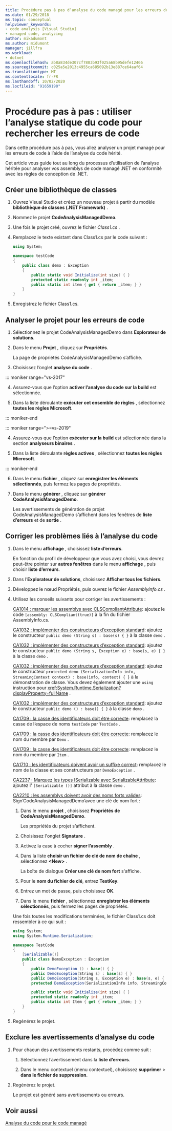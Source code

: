 ```yaml
---
title: Procédure pas à pas d’analyse du code managé pour les erreurs de code | Microsoft Docs
ms.date: 01/29/2018
ms.topic: conceptual
helpviewer_keywords:
- code analysis [Visual Studio]
- managed code, analyzing
author: mikadumont
ms.author: midumont
manager: jillfra
ms.workload:
- dotnet
ms.openlocfilehash: ab8a834de307cf7803b93f025a68b95defe12466
ms.sourcegitcommit: c025a5e2013c4955ca685092b13e887ce64aaf64
ms.translationtype: MT
ms.contentlocale: fr-FR
ms.lasthandoff: 10/02/2020
ms.locfileid: "91659190"
---
```

# <a name="walkthrough-use-static-code-analysis-to-find-code-defects"></a>Procédure pas à pas : utiliser l’analyse statique du code pour rechercher les erreurs de code

Dans cette procédure pas à pas, vous allez analyser un projet managé pour les erreurs de code à l’aide de l’analyse du code hérité.

Cet article vous guide tout au long du processus d’utilisation de l’analyse héritée pour analyser vos assemblys de code managé .NET en conformité avec les règles de conception de .NET.

## <a name="create-a-class-library"></a>Créer une bibliothèque de classes

1. Ouvrez Visual Studio et créez un nouveau projet à partir du modèle **bibliothèque de classes (.NET Framework)** .

1. Nommez le projet **CodeAnalysisManagedDemo**.

1. Une fois le projet créé, ouvrez le fichier *Class1.cs* .

1. Remplacez le texte existant dans Class1.cs par le code suivant :

   ```csharp
   using System;

   namespace testCode
   {
       public class demo : Exception
       {
           public static void Initialize(int size) { }
           protected static readonly int _item;
           public static int item { get { return _item; } }
       }
   }
   ```

1. Enregistrez le fichier Class1.cs.

## <a name="analyze-the-project-for-code-defects"></a>Analyser le projet pour les erreurs de code

1. Sélectionnez le projet CodeAnalysisManagedDemo dans **Explorateur de solutions**.

2. Dans le menu **Projet** , cliquez sur **Propriétés**.

   La page de propriétés CodeAnalysisManagedDemo s’affiche.

3. Choisissez l’onglet **analyse du code** .

::: moniker range="vs-2017"

4. Assurez-vous que l’option **activer l’analyse du code sur la build** est sélectionnée.

5. Dans la liste déroulante **exécuter cet ensemble de règles** , sélectionnez **toutes les règles Microsoft**.

::: moniker-end

::: moniker range=">=vs-2019"

4. Assurez-vous que l’option **exécuter sur la build** est sélectionnée dans la section **analyseurs binaires** .

5. Dans la liste déroulante **règles actives** , sélectionnez **toutes les règles Microsoft**.

::: moniker-end

6. Dans le menu **fichier** , cliquez sur **enregistrer les éléments sélectionnés**, puis fermez les pages de propriétés.

7. Dans le menu **générer** , cliquez sur **générer CodeAnalysisManagedDemo**.

    Les avertissements de génération de projet CodeAnalysisManagedDemo s’affichent dans les fenêtres de **liste d’erreurs** et de **sortie** .

## <a name="correct-the-code-analysis-issues"></a>Corriger les problèmes liés à l’analyse du code

1. Dans le menu **affichage** , choisissez **liste d’erreurs**.

    En fonction du profil de développeur que vous avez choisi, vous devrez peut-être pointer sur **autres fenêtres** dans le menu **affichage** , puis choisir **liste d’erreurs**.

1. Dans l’**Explorateur de solutions**, choisissez **Afficher tous les fichiers**.

1. Développez le nœud Propriétés, puis ouvrez le fichier *AssemblyInfo.cs* .

1. Utilisez les conseils suivants pour corriger les avertissements :

   [CA1014 : marquer les assemblys avec CLSCompliantAttribute](/dotnet/fundamentals/code-analysis/quality-rules/ca1014): ajoutez le code `[assembly: CLSCompliant(true)]` à la fin du fichier AssemblyInfo.cs.

   [CA1032 : implémenter des constructeurs d’exception standard](/dotnet/fundamentals/code-analysis/quality-rules/ca1032): ajoutez le constructeur `public demo (String s) : base(s) { }` à la classe `demo` .

   [CA1032 : implémenter des constructeurs d’exception standard](/dotnet/fundamentals/code-analysis/quality-rules/ca1032): ajoutez le constructeur `public demo (String s, Exception e) : base(s, e) { }` à la classe `demo` .

   [CA1032 : implémenter des constructeurs d’exception standard](/dotnet/fundamentals/code-analysis/quality-rules/ca1032): ajoutez le constructeur `protected demo (SerializationInfo info, StreamingContext context) : base(info, context) { }` à la démonstration de classe. Vous devez également ajouter une `using` instruction pour <xref:System.Runtime.Serialization?displayProperty=fullName> .

   [CA1032 : implémenter des constructeurs d’exception standard](/dotnet/fundamentals/code-analysis/quality-rules/ca1032): ajoutez le constructeur `public demo () : base() { }` à la classe `demo` .

   [CA1709 : la casse des identificateurs doit être correcte](../code-quality/ca1709.md): remplacez la casse de l’espace de noms `testCode` par `TestCode` .

   [CA1709 : la casse des identificateurs doit être correcte](../code-quality/ca1709.md): remplacez le nom du membre par `Demo` .

   [CA1709 : la casse des identificateurs doit être correcte](../code-quality/ca1709.md): remplacez le nom du membre par `Item` .

   [CA1710 : les identificateurs doivent avoir un suffixe correct](/dotnet/fundamentals/code-analysis/quality-rules/ca1710): remplacez le nom de la classe et ses constructeurs par `DemoException` .

   [CA2237 : Marquez les types ISerializable avec SerializableAttribute](/dotnet/fundamentals/code-analysis/quality-rules/ca2237): ajoutez l' `[Serializable ()]` attribut à la classe `demo` .

   [CA2210 : les assemblys doivent avoir des noms forts valides](../code-quality/ca2210.md): Sign’CodeAnalysisManagedDemo’avec une clé de nom fort :

   1. Dans le menu **projet** , choisissez **Propriétés de CodeAnalysisManagedDemo**.

      Les propriétés du projet s’affichent.

   1. Choisissez l'onglet **Signature** .

   1. Activez la case à cocher **signer l’assembly** .

   1. Dans la liste **choisir un fichier de clé de nom de chaîne** , sélectionnez **\<New>** .

      La boîte de dialogue **Créer une clé de nom fort** s'affiche.

   1. Pour le **nom du fichier de clé**, entrez **TestKey**.

   1. Entrez un mot de passe, puis choisissez **OK**.

   1. Dans le menu **fichier** , sélectionnez **enregistrer les éléments sélectionnés**, puis fermez les pages de propriétés.

   Une fois toutes les modifications terminées, le fichier Class1.cs doit ressembler à ce qui suit :

   ```csharp
   using System;
   using System.Runtime.Serialization;

   namespace TestCode
   {
       [Serializable()]
       public class DemoException : Exception
       {
           public DemoException () : base() { }
           public DemoException(String s) : base(s) { }
           public DemoException(String s, Exception e) : base(s, e) { }
           protected DemoException(SerializationInfo info, StreamingContext context) : base(info, context) { }

           public static void Initialize(int size) { }
           protected static readonly int _item;
           public static int Item { get { return _item; } }
       }
   }
   ```

1. Regénérez le projet.

## <a name="exclude-code-analysis-warnings"></a>Exclure les avertissements d’analyse du code

1. Pour chacun des avertissements restants, procédez comme suit :

    1. Sélectionnez l’avertissement dans la **liste d’erreurs**.

    1. Dans le menu contextuel (menu contextuel), choisissez **supprimer**  >  **dans le fichier de suppression**.

1. Regénérez le projet.

     Le projet est généré sans avertissements ou erreurs.

## <a name="see-also"></a>Voir aussi

[Analyse du code pour le code managé](../code-quality/code-analysis-for-managed-code-overview.md)
